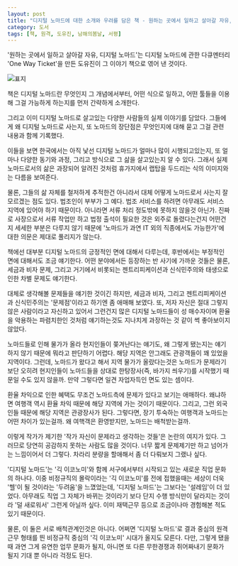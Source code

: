 ```yaml
---
layout: post
title: "디지털 노마드에 대한 소개와 우려를 담은 책 - 원하는 곳에서 일하고 살아갈 자유, 디지털 노마드"
category: 도서
tags: [책, 원격, 도유진, 남해의봄날, 서평]
---
```


'원하는 곳에서 일하고 살아갈 자유, 디지털 노마드'는
디지털 노마드에 관한 다큐멘터리 'One Way Ticket'을 만든 도유진이
그 이야기 책으로 엮어 낸 것이다.

![표지](https://lh3.googleusercontent.com/-7ACDAbJaFUk/Weh8LfOdR_I/AAAAAAAAZyI/02LdNKwr1FMFRfb7N0CBpy1G7Jq-9d5xQCE0YBhgL/s480/digital-nomad-one-way-ticket-book.jpg)

책은 디지털 노마드란 무엇인지 그 개념에서부터,
어떤 식으로 일하고, 어떤 툴들을 이용해 그걸 가능하게 하는지를 먼저 간략하게 소개한다.

그리고 이미 디지털 노마드로 살고있는 다양한 사람들의 실제 이야기를 담았다.
그들에게 왜 디지털 노마드로 사는지, 또 노마드의 장단점은 무엇인지에 대해 묻고
그걸 관련 내용과 함께 기록했다.

이들을 보면 한국에서는 아직 낯선 디지털 노마드가 얼마나 많이 시행되고있는지,
또 얼마나 다양한 동기와 과정, 그리고 방식으로 그 삶을 살고있는지 알 수 있다.
그래서 실제 노마드로서의 삶은
과장되어 알려진 것처럼 휴가지에서 랩탑을 두드리는 식의 이미지와는 다름을 보여준다.

물론, 그들의 삶 자체를 철저하게 추적한건 아니라서
대체 어떻게 노마드로서 사는지 잘 모르겠는 점도 있다.
법조인이 부부가 그 예다.
법조 서비스를 하려면 아무래도 서비스 지역에 있어야 하기 때문이다.
아니라면 서류 처리 정도밖에 못하지 않을것 아닌가.
진짜로 사장으로서 서류 작업만 하고
법정 출석이 필요한 것은 외주로 돌렸다는건지 어떤건지
세세한 부분은 다루지 않기 때문에
'노마드가 과연 IT 외의 직종에서도 가능한가'에 대한 의문은 제대로 풀리지가 않는다.

책에선 대부분 디지털 노마드의 긍정적인 면에 대해서 다루는데,
후반에서는 부정적인 면에 대해서도 조금 얘기한다.
어떤 분야에서든 등장하는 반 사기에 가까운 것들은 물론,
세금과 비자 문제,
그리고 거기에서 비롯되는 젠트리피케이션과 신식민주의와
태생으로 인한 차별 문제도 얘기한다.

대체로 생각해볼 문제들을 얘기한 것이긴 하지만,
세금과 비자, 그리고 젠트리피케이션과 신식민주의는 '문제점'이라고 하기엔 좀 애매해 보였다.
또, 저자 자신은 절대 그렇지 않은 사람이라고 자신하고 있어서 그런건지
많은 디지털 노마드들이 성 매수자이며 환율을 악용하는 파렴치한인 것처럼 얘기하는것도
지나치게 과장하는 것 같이 썩 좋아보이지 않았다.

노마드들로 인해 물가가 올라 현지인들이 쫒겨난다는 얘기도,
왜 그렇게 됐는지는 얘기하지 않기 때문에 뭐라고 판단하기 어렵다.
해당 지역은 안그래도 관광객들이 꽤 있었을 지역이다.
그런데, 노마드가 왔다고 해서 지역 물가가 올랐다는것은 노마드가 문제라기보단
오히려 현지인들이 노마드들을 상대로 한탕장사(즉, 바가지 씌우기)를 시작했기 때문일 수도 있지 않을까.
만약 그렇다면 일견 자업자득인 면도 있는 셈이다.

환율 차익으로 인한 혜택도 무조건 노마드측에 문제가 있다고 보기는 애매하다.
왜냐하면 여행객 역시 환율 차익 때문에 해당 지역에 가는 것이기 때문이다.
그리고, 그런 외국인들 때문에 해당 지역은 관광장사가 된다.
그렇다면, 장기 투숙하는 여행객과 노마드는 어떤 차이가 있는걸까.
왜 여핵객은 환영받지만, 노마드는 배척받는걸까.

이렇게 작가가 제기한 '작가 자신이 문제라고 생각하는 것들'은 논란의 여지가 있다.
그러므로 당연히 공감하지 못하는 사람도 많을 것이다.
너무 짧게 문제제기만 하고 넘어가는 느낌이어서 더 그렇다.
차라리 분량을 할애해서 좀 더 다뤄보지 그랬나 싶다.

'디지털 노마드'는 '긱 이코노미'와 함께
서구에서부터 시작되고 있는
새로운 직업 문화의 하나다.
이중 비정규직의 몰락이라는 '긱 이코노미'를 전에 접했을때는
세상이 더욱 '헬'이 될 것이라는 '두려움'을 느꼈었는데,
'디지털 노마드'는 그보다는 '설레임'이 더 있었다.
아무래도 직업 그 자체가 바뀌는 것이라기 보다
단지 수행 방식만이 달라지는 것이라 '덜 새로워서' 그런게 아닐까 싶다.
이미 재택근무 등으로 조금이나마 경험해본 적도 있기 때문이다.

물론, 이 둘은 서로 배척관계인것은 아니다.
어쩌면 '디지털 노마드'로 결과 중심의 원격 근무 형태를 띈
비정규직 중심의 '긱 이코노미' 시대가 올지도 모른다.
다만, 그렇게 됐을때 과연 그게 유연한 업무 문화가 될지,
아니면 또 다른 무한경쟁과 쥐어짜내기 문화가 될지
기대 뿐 아니라 걱정도 된다.
